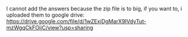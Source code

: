 I cannot add the answers because the zip file is to big, if you want to, i uploaded them to google drive: https://drive.google.com/file/d/1wZExjDgMarX9IVdyTut-mzWgqCkFOijC/view?usp=sharing
